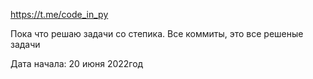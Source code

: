 https://t.me/code_in_py

Пока что решаю задачи со степика.
Все коммиты, это все решеные задачи



Дата начала: 20 июня 2022год